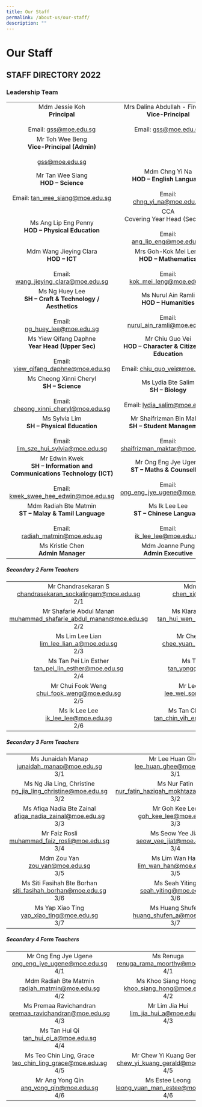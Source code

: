 ```yaml
---
title: Our Staff
permalink: /about-us/our-staff/
description: ""
---
```

# **Our Staff**

## STAFF DIRECTORY 2022

### Leadership Team


|  	|  	|
|:---:	|:---:	|
| Mdm Jessie Koh<br>**Principal**<br><br> Email: [gss@moe.edu.sg](mailto:gss@moe.edu.sg) 	| Mrs Dalina Abdullah - Firdouse<br>**Vice-Principal**<br><br>  Email: [gss@moe.edu.sg](mailto:gss@moe.edu.sg) 	|
| Mr Toh Wee Beng<br>**Vice-Principal (Admin)**<br><br>  [gss@moe.edu.sg](mailto:gss@moe.edu.sg) 	|
| Mr Tan Wee Siang<br>**HOD – Science**<br><br>  Email: [tan_wee_siang@moe.edu.sg](mailto:tan_wee_siang@moe.edu.sg)  	| Mdm Chng Yi Na<br>**HOD – English Language**<br><br> Email:  <br>[chng_yi_na@moe.edu.sg](mailto:chng_yi_na@moe.edu.sg)  	|
| Ms Ang Lip Eng Penny <br>**HOD – Physical Education** | CCA<br>Covering Year Head (Sec 2)**<br><br> Email:  <br>[ang_lip_eng@moe.edu.sg](mailto:ang_lip_eng@moe.edu.sg)  	| Ms Teoh Kah Min<br>**HOD – Mother Tongue Language**<br><br>  Email: [teoh_kah_min@moe.edu.sg](mailto:teoh_kah_min@moe.edu.sg)  	|
| Mdm Wang Jieying Clara <br>**HOD – ICT**<br><br>  Email: [wang_jieying_clara@moe.edu.sg](mailto:wang_jieying_clara@moe.edu.sg)  	| Mrs Goh-Kok Mei Leng<br>**HOD – Mathematics**<br><br> Email:  <br>[kok_mei_leng@moe.edu.sg](mailto:kok_mei_leng@moe.edu.sg) 	|
| Ms Ng Huey Lee<br>**SH – Craft &amp; Technology / Aesthetics**<br><br> Email:   <br>[ng_huey_lee@moe.edu.sg](mailto:ng_huey_lee@moe.edu.sg)  	| Ms Nurul Ain Ramli   <br>**HOD – Humanities**<br>     <br> Email:  <br>[nurul_ain_ramli@moe.edu.sg](mailto:nurul_ain_ramli@moe.edu.sg) 	|
| Ms Yiew Qifang Daphne<br>**Year Head (Upper Sec)**<br><br> Email:  <br>[yiew_qifang_daphne@moe.edu.sg](mailto:yiew_qifang_daphne@moe.edu.sg) 	| Mr Chiu Guo Vei<br>**HOD – Character &amp; Citizenship Education**<br><br>  Email: [chiu_guo_vei@moe.edu.sg](mailto:chiu_guo_vei@moe.edu.sg) 	|
| Ms Cheong Xinni Cheryl <br>**SH – Science**<br><br>  Email: [cheong_xinni_cheryl@moe.edu.sg](mailto:cheong_xinni_cheryl@moe.edu.sg)  	| Ms Lydia Bte Salim <br>**SH – Biology**<br><br>  Email: [lydia_salim@moe.edu.sg](mailto:lydia_salim@moe.edu.sg)  	|
|    Ms Sylvia Lim<br>**SH – Physical Education**<br><br>  Email:  <br>[lim_sze_hui_sylvia@moe.edu.sg](mailto:lim_sze_hui_sylvia@moe.edu.sg)  	| Mr Shaifrizman Bin Maktar<br>**SH – Student Management**<br><br> Email:   <br>[shaifrizman_maktar@moe.edu.sg](mailto:shaifrizman_maktar@moe.edu.sg)  	|
|  Mr Edwin Kwek<br>**SH – Information and Communications Technology (ICT)**<br><br>  Email: <br>[kwek_swee_hee_edwin@moe.edu.sg](mailto:kwek_swee_hee_edwin@moe.edu.sg) 	| Mr Ong Eng Jye Ugene <br>**ST – Maths &amp; Counselling**<br><br> Email:   <br>[ong_eng_jye_ugene@moe.edu.sg](mailto:ong_eng_jye_ugene@moe.edu.sg) |  Ms Maria Concepcion<br>**ST - English Language** <br><br> Email: [maria_cgb@moe.edu.sg](mailto:maria_cgb@moe.edu.sg) 	| Mdm Zou Yan <br>**ST – Chinese Language &amp; China Exchange Programme**<br><br> Email: [zou_yan@moe.edu.sg](mailto:zou_yan@moe.edu.sg)  	|
| Mdm Radiah Bte Matmin <br>**ST – Malay &amp; Tamil Language**<br><br>Email:<br>[radiah_matmin@moe.edu.sg](mailto:radiah_matmin@moe.edu.sg) 	| Ms Ik Lee Lee <br>**ST – Chinese Language**<br><br> Email: <br> [ik_lee_lee@moe.edu.sg](mailto:ik_lee_lee@moe.edu.sg)  	|
| Ms Kristie Chen<br>**Admin Manager** 	| Mdm Joanne Pung<br>**Admin Executive**	|  Mr Sarjantpal Singh <br>**Operations Manager** 	|


##### Secondary 2 Form Teachers

|  	|  	|  	|
|:---:	|:---:	|:---:	|
| Mr Chandrasekaran S<br>chandrasekaran_sockalingam@moe.edu.sg<br>2/1   	| Mdm Chen Xi<br>[chen_xi@moe.edu.sg](mailto:chen_xi@moe.edu.sg)<br>2/1  	|   	|
| Mr Shafarie Abdul Manan<br>[muhammad_shafarie_abdul_manan@moe.edu.sg](mailto:muhammad_shafarie_abdul_manan@moe.edu.sg) <br>2/2 	| Ms Klara Tan Hui Wen<br>[tan_hui_wen_klara@moe.edu.sg](mailto:tan_hui_wen_klara@moe.edu.sg) <br>2/2 	|   	|
| Ms Lim Lee Lian<br>[lim_lee_lian_a@moe.edu.sg](mailto:lim_lee_lian_a@moe.edu.sg)         <br> 2/3    	| Mr Chee Yuan Jun<br>[chee_yuan_jun@moe.edu.sg](mailto:chee_yuan_jun@moe.edu.sg)<br>  2/3   	| Mr Heriyadi Koh<br> [heriyadi_koh@moe.edu.sg](mailto:heriyadi_koh@moe.edu.sg) <br>2/3  	|
| Ms Tan Pei Lin Esther<br>[tan_pei_lin_esther@moe.edu.sg](mailto:tan_pei_lin_esther@moe.edu.sg)<br>2/4 	| Ms Tan Yongqi<br>[tan_yongqi@moe.edu.sg](mailto:tan_yongqi@moe.edu.sg)<br>2/4  	|  	|
| Mr Chui Fook Weng<br>[chui_fook_weng@moe.edu.sg](mailto:chui_fook_weng@moe.edu.sg)<br>2/5 	| Mr Lee Wei Song<br>[lee_wei_song@moe.edu.sg](mailto:lee_wei_song@moe.edu.sg)<br>2/5 	|   	|
| Ms Ik Lee Lee<br>[ik_lee_lee@moe.edu.sg](mailto:ik_lee_lee@moe.edu.sg)<br>2/6 	| Ms Tan Chin Yih Emilline<br>[tan_chin_yih_emilline@moe.edu.sg](mailto:tan_chin_yih_emilline@moe.edu.sg)<br>2/6 	|   	|

##### Secondary 3 Form Teachers

|  	|  	|
|:---:	|:---:	|
| Ms Junaidah Manap<br>[junaidah_manap@moe.edu.sg](mailto:junaidah_manap@moe.edu.sg)<br>3/1 	| Mr Lee Huan Ghee<br>[lee_huan_ghee@moe.edu.sg](maillto:lee_huan_ghee@moe.edu.sg)<br>3/1  	|
| Ms Ng Jia Ling, Christine<br>[ng_jia_ling_christine@moe.edu.sg](mailto:ng_jia_ling_christine@moe.edu.sg)<br>3/2 	| Ms Nur Fatin<br>[nur_fatin_haziqah_mokhtaza@moe.edu.sg](mailto:nur_fatin_haziqah_mokhtaza@moe.edu.sg)<br>3/2 	|
| Ms Afiqa Nadia Bte Zainal<br>[afiqa_nadia_zainal@moe.edu.sg](mailto:afiqa_nadia_zainal@moe.edu.sg)<br>3/3 	| Mr Goh Kee Lee<br>[goh_kee_lee@moe.edu.sg](mailto:goh_kee_lee@moe.edu.sg)<br>3/3 	|
| Mr Faiz Rosli<br>[muhammad_faiz_rosli@moe.edu.sg](mailto:muhammad_faiz_rosli@moe.edu.sg)<br>3/4 	| Ms Seow Yee Jiat<br>[seow_yee_jiat@moe.edu.sg](mailto:seow_yee_jiat@moe.edu.sg)<br>3/4 	|
|  Mdm Zou Yan <br>[zou_yan@moe.edu.sg](mailto:zou_yan@moe.edu.sg) <br>3/5 	| Ms Lim Wan Han<br>[lim_wan_han@moe.edu.sg](mailto:lim_wan_han@moe.edu.sg)<br>3/5  	|
| Ms Siti Fasihah Bte Borhan <br>[siti_fasihah_borhan@moe.edu.sg](mailto:siti_fasihah_borhan@moe.edu.sg)<br>3/6   	| Ms Seah Yiting<br>[seah_yiting@moe.edu.sg](mailto:seah_yiting@moe.edu.sg)<br>3/6 	|
|  Ms Yap Xiao Ting<br> [ yap_xiao_ting@moe.edu.sg](mailto:yap_xiao_ting@moe.edu.sg)<br>3/7 	| Ms Huang Shufen<br>[huang_shufen_a@moe.edu.sg](mailto:huang_shufen_a@moe.edu.sg)<br>3/7 	|

##### Secondary 4 Form Teachers


|  	|  	|  	|
|:---:	|:---:	|:---:	|
| Mr Ong Eng Jye Ugene<br>[ong_eng_jye_ugene@moe.edu.sg](mailto:ong_eng_jye_ugene@moe.edu.sg)<br>4/1 	| Ms Renuga <br>[renuga_rama_moorthy@moe.edu.sg](mailto:renuga_rama_moorthy@moe.edu.sg)<br>4/1 	|   	|
|  Mdm Radiah Bte Matmin<br>[radiah_matmin@moe.edu.sg](mailto:radiah_matmin@moe.edu.sg)<br>4/2 	| Ms Khoo Siang Hong#<br>[khoo_siang_hong@moe.edu.sg](mailto:khoo_siang_hong@moe.edu.sg) <br>4/2 	| Ms Kezia Soh Jia Mei<br>[soh_jia_mei_kezia@moe.edu.sg](mailto:soh_jia_mei_kezia@moe.edu.sg) <br>4/2  	|
| Ms Premaa Ravichandran<br>[premaa_ravichandran@moe.edu.sg](mailto:premaa_ravichandran@moe.edu.sg)<br>4/3 	| Mr Lim Jia Hui<br>[lim_jia_hui_a@moe.edu.fsg](mailto:lim_jia_hui_a@moe.edu.sg)<br>4/3 	|   	|
| Ms Tan Hui Qi<br>[tan_hui_qi_a@moe.edu.sg](mailto:tan_hui_qi_a@moe.edu.sg) <br>4/4 	|  	|   	|
| Ms Teo Chin Ling, Grace<br>[teo_chin_ling_grace@moe.edu.sg](mailto:teo_chin_ling_grace@moe.edu.sg)<br>4/5  	| Mr Chew Yi Kuang Gerald<br>[chew_yi_kuang_gerald@moe.edu.sg](mailto:chew_yi_kuang_gerald@moe.edu.sg)<br>4/5 	|   	|
| Mr Ang Yong Qin<br>[ang_yong_qin@moe.edu.sg](mailto:ang_yong_qin@moe.edu.sg)<br>4/6 	| Ms Estee Leong<br>[leong_yuan_man_estee@moe.edu.sg ](mailto:leong_yuan_man_estee@moe.edu.sg)<br>  4/6  	|   	|